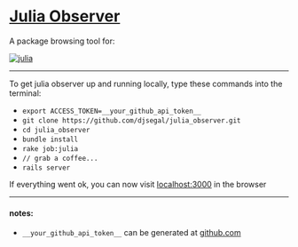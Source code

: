# [Julia Observer](https://juliaobserver.com)

A package browsing tool for:

[![julia](https://cloud.githubusercontent.com/assets/3156114/21341070/8bdee4a4-c658-11e6-9e9d-5e3cbdca8e8b.png)](http://julialang.org/)

-----

To get julia observer up and running locally, type these commands into the terminal:

+ `export ACCESS_TOKEN=__your_github_api_token__`
+ `git clone https://github.com/djsegal/julia_observer.git`
+ `cd julia_observer`
+ `bundle install`
+ `rake job:julia`
+ `// grab a coffee...`
+ `rails server`

If everything went ok, you can now visit [localhost:3000](http://localhost:3000/) in the browser

-----

#### notes:

+ `__your_github_api_token__` can be generated at [github.com](https://github.com/settings/tokens)
